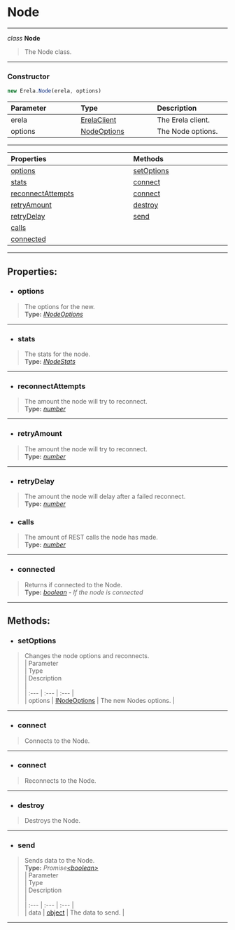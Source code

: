 # Node  
---  
*class* **Node**   
> The Node class.  
---
### Constructor
```javascript
new Erela.Node(erela, options)
```
| Parameter <img width=1000/> | Type <img width=1000/> | Description <img width=1000/> |  
| :--- | :--- | :--- |  
| erela | [ErelaClient](/docs/ErelaClient/) | The Erela client. |  
| options | [NodeOptions](/docs/ErelaClient/inodeoptions) | The Node options. |  
---  
| Properties <img width=1000/> | Methods <img width=1000/> |   
| :--- | :--- |   
| [options](#options) | [setOptions](#setoptions) |   
| [stats](#stats) | [connect](#connect) |   
| [reconnectAttempts](#reconnectattempts) | [connect](#connect) |   
| [retryAmount](#retryamount) | [destroy](#destroy) |   
| [retryDelay](#retrydelay) | [send](#send) |   
| [calls](#calls) |  |   
| [connected](#connected) |  |   
---  
## Properties:  
- ### options  
> The options for the new.  
> **Type:** *[INodeOptions](/docs/ErelaClient/inodeoptions)*  
---
- ### stats  
> The stats for the node.  
> **Type:** *[INodeStats](/docs/Node/INodeStats)*  
---
- ### reconnectAttempts  
> The amount the node will try to reconnect.  
> **Type:** *[number](https://developer.mozilla.org/en-US/docs/Web/JavaScript/Reference/Global_Objects/Number)*  
---
- ### retryAmount  
> The amount the node will try to reconnect.  
> **Type:** *[number](https://developer.mozilla.org/en-US/docs/Web/JavaScript/Reference/Global_Objects/Number)*    
---
- ### retryDelay  
> The amount the node will delay after a failed reconnect.  
> **Type:** *[number](https://developer.mozilla.org/en-US/docs/Web/JavaScript/Reference/Global_Objects/Number)*   
- ### calls  
> The amount of REST calls the node has made.  
> **Type:** *[number](https://developer.mozilla.org/en-US/docs/Web/JavaScript/Reference/Global_Objects/Number)*   
---
- ### connected  
> Returns if connected to the Node.  
> **Type:** *[boolean](https://developer.mozilla.org/en-US/docs/Web/JavaScript/Reference/Global_Objects/Boolean) - If the node is connected* 
--- 
## Methods:  
- ### setOptions  
> Changes the node options and reconnects.  
> | Parameter <img width=1000/> | Type <img width=1000/> | Description <img width=1000/> |  
> | :--- | :--- | :--- |  
> | options | [INodeOptions](/docs/ErelaClient/inodeoptions) | The new Nodes options. |  
---
- ### connect  
> Connects to the Node.  
---
- ### connect  
> Reconnects to the Node.  
---
- ### destroy  
> Destroys the Node.  
---
- ### send  
> Sends data to the Node.  
> **Type:** *Promise[\<boolean\>](https://developer.mozilla.org/en-US/docs/Web/JavaScript/Reference/Global_Objects/Boolean)*  
> | Parameter <img width=1000/> | Type <img width=1000/> | Description <img width=1000/> |  
> | :--- | :--- | :--- |  
> | data | [object](https://developer.mozilla.org/en-US/docs/Web/JavaScript/Reference/Global_Objects/Object) | The data to send. |  
---